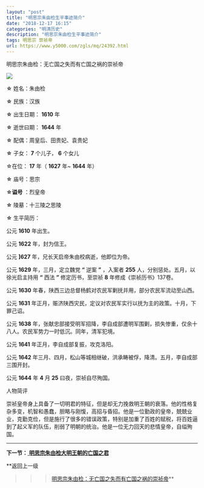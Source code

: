 ```yaml
---
layout: "post"
title: "明思宗朱由检生平事迹简介"
date: "2018-12-17 16:15"
categories: "明清历史"
description: "明思宗朱由检生平事迹简介"
tags: 明思宗 崇祯帝
url: https://www.y5000.com/zgls/mq/24392.html
---
```






明思宗朱由检：无亡国之失而有亡国之祸的崇祯帝

![](https://img.y5000.com/uploads/allimg/170727/12-1FHG61G03a.png)

**☆** 姓名：朱由检

**☆** 民族：汉族

**☆** 出生日期： **1610** 年

**☆** 逝世曰期： **1644** 年

**☆** 配偶：周皇后、田贵妃、袁贵妃

**☆** 子女： **7** 个儿子， **6** 个女儿

☆在位： **17** 年（ **1627** 年~ **1644** 年）

**☆** 庙号：思宗

**☆谥号** ：烈皇帝

**☆** 陵墓：十三陵之思陵

**☆** 生平简历：

公元 **1610** 年出生。

公元 **1622** 年，封为信王。

公元 **]627** 年，兄长天启帝朱由校病逝，他即位为帝。

公元 **1629** 年，三月，定立魏党 **“** 逆案 **”** ，入案者 **255** 人，分别惩处。五月，以徐光启主持用 **“** 西法
**”** 修定历书，至崇祯 **8** 年修成《崇祯历书》137卷。

公元 **1630** 年春，陕西三边总督杨鹤对农民军剿抚并用，部分农民军流动至山西。

公元 **1631** 年正月，赈济陕西灾民，定议对农民军实行以抚为主的政策。十月，下罪己诏。

公元 **1638** 年，张献忠部接受明军招降，李自成部遭明军围剿，损失惨重，仅余十八人。农民军势力一时低沉。同年，清军犯境。

公元 **1641** 年正月，李自成部复振，攻克洛阳。

公元 **1642** 年三月、四月，松山等城相继破，洪承畴被俘，降清。五月，李自成部三围开封。

公元 **1644** 年 **4** 月 **25** 曰夜，崇祯自尽殉国。

人物简评

崇祯皇帝身上具备了一切明君的特征，但是却无力挽救明王朝的衰落。他的性格复杂多变，机智和愚蠢，胆略与刚愎，高招与昏招。他是一位勤政的皇帝，兢兢业业，克勤克俭，但是施行了很多的错误政策，特别是加重了百姓的赋税，将百姓逼到了起义军的队伍，削弱了明朝的统治。他是一位无力回天的悲情皇帝，自缢殉国。

* * *

**下一节：**[ **明思宗朱由检大明王朝的亡国之君**](https://www.y5000.com/zgls/mq/24393.html)

**返回上一级
>>>[明思宗朱由检：无亡国之失而有亡国之祸的崇祯帝](https://%E6%98%8E%E6%80%9D%E5%AE%97%E6%9C%B1%E7%94%B1%E6%A3%80%EF%BC%9A%E6%97%A0%E4%BA%A1%E5%9B%BD%E4%B9%8B%E5%A4%B1%E8%80%8C%E6%9C%89%E4%BA%A1%E5%9B%BD%E4%B9%8B%E7%A5%B8%E7%9A%84%E5%B4%87%E7%A5%AF%E5%B8%9D)**
